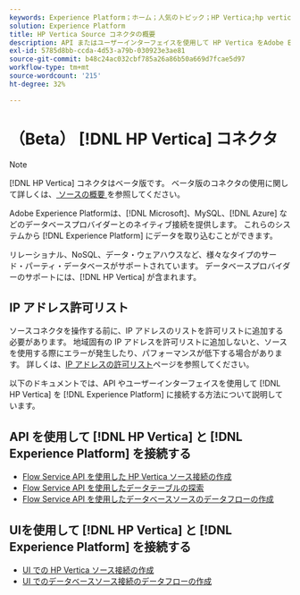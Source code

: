 ```yaml
---
keywords: Experience Platform；ホーム；人気のトピック；HP Vertica;hp vertica
solution: Experience Platform
title: HP Vertica Source コネクタの概要
description: API またはユーザーインターフェイスを使用して HP Vertica をAdobe Experience Platformに接続する方法を説明します。
exl-id: 5785d8bb-ccda-4d53-a79b-030923e3ae81
source-git-commit: b48c24ac032cbf785a26a86b50a669d7fcae5d97
workflow-type: tm+mt
source-wordcount: '215'
ht-degree: 32%

---
```


# （Beta） [!DNL HP Vertica] コネクタ

>[!NOTE]
>
>[!DNL HP Vertica] コネクタはベータ版です。 ベータ版のコネクタの使用に関して詳しくは、[ ソースの概要 ](../../home.md#terms-and-conditions) を参照してください。

Adobe Experience Platformは、[!DNL Microsoft]、MySQL、[!DNL Azure] などのデータベースプロバイダーとのネイティブ接続を提供します。 これらのシステムから [!DNL Experience Platform] にデータを取り込むことができます。

リレーショナル、NoSQL、データ・ウェアハウスなど、様々なタイプのサード・パーティ・データベースがサポートされています。 データベースプロバイダーのサポートには、[!DNL HP Vertica] が含まれます。

## IP アドレス許可リスト

ソースコネクタを操作する前に、IP アドレスのリストを許可リストに追加する必要があります。 地域固有の IP アドレスを許可リストに追加しないと、ソースを使用する際にエラーが発生したり、パフォーマンスが低下する場合があります。 詳しくは、[IP アドレスの許可リスト](../../ip-address-allow-list.md)ページを参照してください。

以下のドキュメントでは、API やユーザーインターフェイスを使用して [!DNL HP Vertica] を [!DNL Experience Platform] に接続する方法について説明しています。

## API を使用して [!DNL HP Vertica] と [!DNL Experience Platform] を接続する

- [Flow Service API を使用した HP Vertica ソース接続の作成](../../tutorials/api/create/databases/hp-vertica.md)
- [Flow Service API を使用したデータテーブルの探索](../../tutorials/api/explore/tabular.md)
- [Flow Service API を使用したデータベースソースのデータフローの作成](../../tutorials/api/collect/database-nosql.md)

## UIを使用して [!DNL HP Vertica] と [!DNL Experience Platform] を接続する

- [UI での HP Vertica ソース接続の作成](../../tutorials/ui/create/databases/hp-vertica.md)
- [UI でのデータベースソース接続のデータフローの作成](../../tutorials/ui/dataflow/databases.md)
